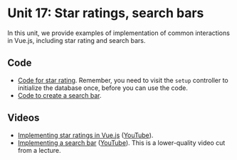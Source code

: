 # Unit 17: Star ratings, search bars

In this unit, we provide examples of implementation of common interactions in Vue.js, including star rating and search bars.

## Code

* [Code for star rating](https://github.com/learn-py4web/star_ratings). Remember, you need to visit the `setup` controller to initialize the database once, before you can use the code.
* [Code to create a search bar](https://github.com/learn-py4web/search_bar).

## Videos

* [Implementing star ratings in Vue.js](https://drive.google.com/file/d/1qGqAcgCv9d5evZL8lj0O2sIL0UwlCFKW/view?usp=sharing) ([YouTube](https://youtu.be/IzkwpjE49Gs)).
* [Implementing a search bar](https://drive.google.com/file/d/1cDYgOOm5SNfMtL6LrJobRQkyJvExwYNZ/view?usp=sharing) ([YouTube](https://youtu.be/TS6ToY5s0Eg)).  This is a lower-quality video cut from a lecture.

